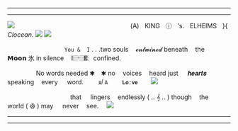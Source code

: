  ***
 ***
 ![](https://files.catbox.moe/02lnyx.png) 
 ㅤㅤㅤㅤㅤㅤㅤㅤㅤㅤㅤㅤㅤㅤㅤㅤㅤㅤㅤㅤ(A)ㅤKINGㅤⓘㅤ’s.ㅤELHEIMSㅤ}{   *Clocean.*   ![](https://files.catbox.moe/u2pe4x.gif) 
![](https://cdn.discordapp.com/attachments/1254818719931044034/1364220494160728114/ezgif.com-crop_1.gif?ex=6808e0d7&is=68078f57&hm=c5ba067223297178ac19c67e59c229fc4164f573ef6f44dbdb193abd300278a2&)


ㅤㅤㅤㅤㅤㅤㅤㅤㅤㅤ`You &  I`  . . .two souls   ㅤ𝓮𝓷𝓽𝔀𝓲𝓷𝓮𝓭
beneath   ㅤthe  ㅤ 𝗠𝗼𝗼𝗻    氷    in silence   ‌　𝄃𝄚𝅦𝄚𝄚𝄡ㅤconfined.

ㅤㅤㅤㅤㅤNo words    needed   ✱　✱   no   ㅤvoices   ㅤheard
just  ㅤ 𝒉𝒆𝒂𝒓𝒕𝒔 ㅤspeaking   ㅤevery  ㅤ word.
ㅤ ㅤᦾ      `A  ㅤ 𝐋𝐨:𝐯𝐞  ㅤ` ![](https://files.catbox.moe/6r8igh.webp)ㅤ

ㅤㅤㅤㅤㅤㅤㅤㅤㅤㅤㅤthat  ㅤ lingers   ㅤendlessly  (   ..   𝄞  ..  )
             though   ㅤthe   ㅤworld (  𖣦  ) may  ㅤ never   ㅤsee.
⠀
![](https://files.catbox.moe/ha4ztq.png) 
***
***
